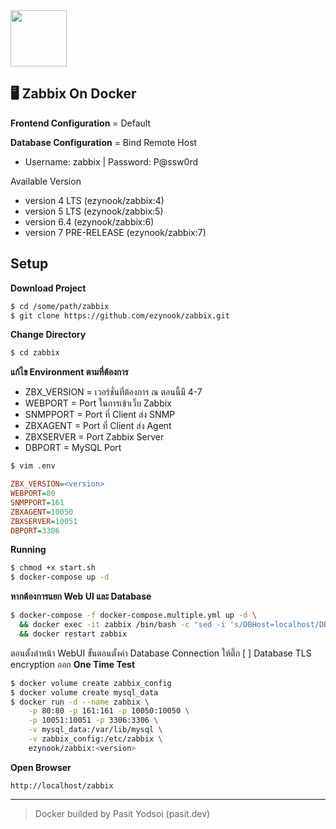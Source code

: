 <img src="https://camo.githubusercontent.com/71e79cfd6b679d246f9c432811761bc96eeeaf8680c15db2a8aa842d67398f45/68747470733a2f2f6173736574732e7a61626269782e636f6d2f696d672f6c6f676f2f7a61626269785f6c6f676f5f353030783133312e706e67" width="90">

## 🖥 Zabbix On Docker

__Frontend Configuration__ = Default

__Database Configuration__ = Bind Remote Host
* Username: zabbix | Password: P@ssw0rd

Available Version
* version 4 LTS (ezynook/zabbix:4)
* version 5 LTS (ezynook/zabbix:5)
* version 6.4 (ezynook/zabbix:6)
* version 7 PRE-RELEASE (ezynook/zabbix:7)

## Setup
__Download Project__

```bash
$ cd /some/path/zabbix
$ git clone https://github.com/ezynook/zabbix.git
```
__Change Directory__
```bash
$ cd zabbix
```
__แก้ไข Environment ตามที่ต้องการ__

* ZBX_VERSION = เวอร์ชั่นที่ต้องการ ณ ตอนนี้มี 4-7
* WEBPORT = Port ในการเข้าเว็บ Zabbix
* SNMPPORT = Port ที่ Client ส่ง SNMP
* ZBXAGENT = Port ที่ Client ส่ง Agent
* ZBXSERVER = Port Zabbix Server
* DBPORT = MySQL Port

```sh
$ vim .env
```
```ini
ZBX_VERSION=<version>
WEBPORT=80
SNMPPORT=161
ZBXAGENT=10050
ZBXSERVER=10051
DBPORT=3306
```

__Running__

```bash
$ chmod +x start.sh 
$ docker-compose up -d
```
__หากต้องการแยก Web UI และ Database__
```bash
$ docker-compose -f docker-compose.multiple.yml up -d \
  && docker exec -it zabbix /bin/bash -c "sed -i 's/DBHost=localhost/DBHost=zabbixdb/g' /etc/zabbix/zabbix_server.conf" \
  && docker restart zabbix
```
ตอนตั้งต่าหน้า WebUI ขั้นตอนตั้งค่า Database Connection ให้ติ๊ก [ ] Database TLS encryption ออก
__One Time Test__
```bash
$ docker volume create zabbix_config
$ docker volume create mysql_data
$ docker run -d --name zabbix \
	-p 80:80 -p 161:161 -p 10050:10050 \
	-p 10051:10051 -p 3306:3306 \
	-v mysql_data:/var/lib/mysql \
	-v zabbix_config:/etc/zabbix \
	ezynook/zabbix:<version>
```

__Open Browser__

```http://localhost/zabbix```

---

> Docker builded by Pasit Yodsoi (pasit.dev)
